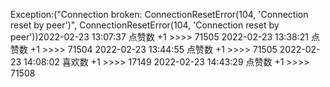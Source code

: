 Exception:("Connection broken: ConnectionResetError(104, 'Connection reset by peer')", ConnectionResetError(104, 'Connection reset by peer'))2022-02-23  13:07:37   点赞数 +1 >>>> 71505
2022-02-23  13:38:21   点赞数 +1 >>>> 71504
2022-02-23  13:44:55   点赞数 +1 >>>> 71505
2022-02-23  14:08:02   喜欢数 +1 >>>> 17149
2022-02-23  14:43:29   点赞数 +1 >>>> 71508
